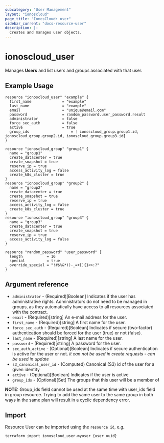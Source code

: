 ```yaml
---
subcategory: "User Management"
layout: "ionoscloud"
page_title: "IonosCloud: user"
sidebar_current: "docs-resource-user"
description: |-
  Creates and manages user objects.
---
```


# ionoscloud\_user

Manages **Users** and list users and groups associated with that user.

## Example Usage

```hcl
resource "ionoscloud_user" "example" {
  first_name              = "example"
  last_name               = "example"
  email                   = "unique@email.com"
  password                = random_password.user_password.result
  administrator           = false
  force_sec_auth          = false
  active                  = true
  group_ids 		          = [ ionoscloud_group.group1.id, ionoscloud_group.group2.id, ionoscloud_group.group3.id]
}

resource "ionoscloud_group" "group1" {
  name = "group1"
  create_datacenter = true
  create_snapshot = true
  reserve_ip = true
  access_activity_log = false
  create_k8s_cluster = true
}
resource "ionoscloud_group" "group2" {
  name = "group2"
  create_datacenter = true
  create_snapshot = true
  reserve_ip = true
  access_activity_log = false
  create_k8s_cluster = true
}
resource "ionoscloud_group" "group3" {
  name = "group3"
  create_datacenter = true
  create_snapshot = true
  reserve_ip = true
  access_activity_log = false
}

resource "random_password" "user_password" {
  length           = 16
  special          = true
  override_special = "!#$%&*()-_=+[]{}<>:?"
}
```

## Argument reference

* `administrator` - (Required)[Boolean] Indicates if the user has administrative rights. Administrators do not need to be managed in groups, as they automatically have access to all resources associated with the contract.
* `email` - (Required)[string] An e-mail address for the user.
* `first_name` - (Required)[string] A first name for the user.
* `force_sec_auth` - (Required)[Boolean] Indicates if secure (two-factor) authentication should be forced for the user (true) or not (false).
* `last_name` - (Required)[string] A last name for the user.
* `password` - (Required)[string] A password for the user.
* `sec_auth_active` - (Optional)[Boolean] Indicates if secure authentication is active for the user or not. *it can not be used in create requests - can be used in update*
* `s3_canonical_user_id` - (Computed) Canonical (S3) id of the user for a given identity
* `active` - (Optional)[Boolean] Indicates if the user is active
* `group_ids` - (Optional)[Set] The groups that this user will be a member of

**NOTE:** Group_ids field cannot be used at the same time with user_ids field in group resource. Trying to add the same user to the same group in both ways in the same plan will result in a cyclic dependency error.

## Import

Resource User can be imported using the `resource id`, e.g.

```shell
terraform import ionoscloud_user.myuser {user uuid}
```